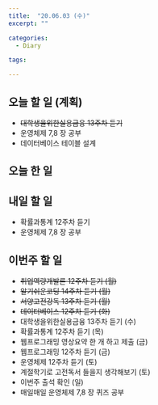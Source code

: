 ```yaml
---
title:  "20.06.03 (수)"
excerpt: ""

categories:
  - Diary

tags:

---
```


## 오늘 할 일 (계획)

- ~~대학생을위한실용금융 13주차 듣기~~
- 운영체제 7,8 장 공부
- 데이터베이스 테이블 설계


## 오늘 한 일

##### 

## 내일 할 일

- 확률과통계 12주차 듣기
- 운영체제 7,8 장 공부

## 이번주 할 일

- ~~취업역량개발론 12주차 듣기 (월)~~
- ~~알기쉬운코딩 14주차 듣기 (월)~~
- ~~서양고전강독 13주차 듣기 (월)~~
- ~~데이터베이스 12주차 듣기 (화)~~
- 대학생을위한실용금융 13주차 듣기 (수)
- 확률과통계 12주차 듣기 (목)
- 웹프로그래밍 영상요약 한 개 하고 제출 (금)
- 웹프로그래밍 12주차 듣기 (금)
- 운영체제 12주차 듣기 (토)
- 계절학기로 고전독서 들을지 생각해보기 (토)
- 이번주 출석 확인 (일)
- 매일매일 운영체제 7,8 장 퀴즈 공부
